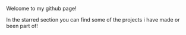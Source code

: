 Welcome to my github page!

In the starred section you can find some of the projects i have made or been part of!
